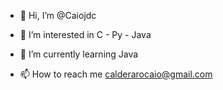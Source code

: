 - 👋 Hi, I’m @Caiojdc

- 👀 I’m interested in 
  C - Py - Java
  
- 🌱 I’m currently learning 
  Java
  
- 📫 How to reach me 
  calderarocaio@gmail.com 

<!---
Caiojdc/Caiojdc is a ✨ special ✨ repository because its `README.md` (this file) appears on your GitHub profile.
You can click the Preview link to take a look at your changes.
--->

